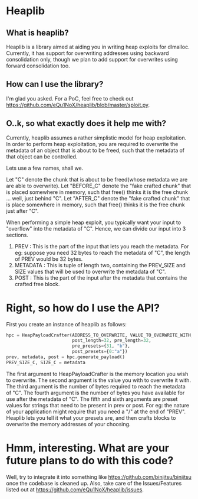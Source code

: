 # Heaplib

## What is heaplib?
Heaplib is a library aimed at aiding you in writing heap exploits
for dlmalloc. Currently, it has support for overwriting addresses
using backward consolidation only, though we plan to add support
for overwrites using forward consolidation too.

## How can I use the library?
I'm glad you asked. For a PoC, feel free to check out
https://github.com/eQu1NoX/heaplib/blob/master/sploit.py.

## O..k, so what exactly does it help me with?
Currently, heaplib assumes a rather simplistic model for heap
exploitation. In order to perform heap exploitation, you are required
to overwrite the metadata of an object that is about to be freed, such
that the metadata of that object can be controlled.

Lets use a few names, shall we.

Let "C" denote the chunk that is about to be freed(whose metadata we are
are able to overwrite). Let "BEFORE_C" denote the "fake crafted chunk"
that is placed somewhere in memory, such that free() thinks it is the
free chunk ... well, just behind "C". Let "AFTER_C" denote the "fake
crafted chunk" that is place somewhere in memory, such that free()
thinks it is the free chunk just after "C".

When performing a simple heap exploit, you typically want your input
to "overflow" into the metadata of "C". Hence, we can divide our input
into 3 sections.

1. PREV : This is the part of the input that lets you reach the
   metadata. For eg: suppose you need 32 bytes to reach the metadata of
   "C", the length of PREV would be 32 bytes.
2. METADATA : This is tuple of length two, containing the PREV_SIZE and
   SIZE values that will be used to overwrite the metadata of "C".
3. POST : This is the part of the input after the metadata that contains
  the crafted free block.

# Right, so how do I use the API?
First you create an instance of heaplib as follows:

```python
hpc = HeapPayloadCrafter(ADDRESS_TO_OVERWRITE, VALUE_TO_OVERWRITE_WITH,
                         post_length=32, pre_length=32,
                         pre_presets={31, "b"},
                         post_presets={0:"a"})
prev, metadata, post = hpc.generate_payload()
PREV_SIZE_C, SIZE_C = metadata
```

The first argument to HeapPayloadCrafter is the memory location you wish
to overwrite. The second argument is the value you with to overwrite it
with. The third argument is the number of bytes required to reach the
metadata of "C". The fourth argument is the number of bytes you have
available for use after the metadata of "C". The fifth and sixth
arguments are preset values for strings that need to be present in prev
or post. For eg: the nature of your application might require that you
need a "/" at the end of "PREV". Heaplib lets you tell it what your
presets are, and then crafts blocks to overwrite the memory addresses of
your choosing.

# Hmm, interesting. What are your future plans to do with this code?
Well, try to integrate it into something like
https://github.com/binjitsu/binjitsu once the codebase is cleaned up.
Also, take care of the Issues/Features listed out at
https://github.com/eQu1NoX/heaplib/issues.
